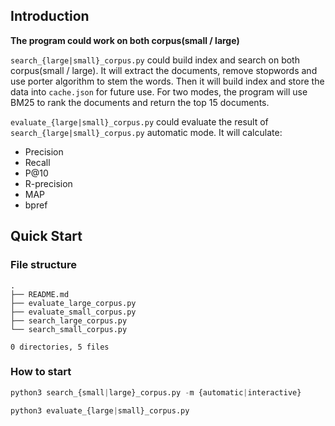 ## Introduction
**The program could work on both corpus(small / large)**

`search_{large|small}_corpus.py` could build index and search on both corpus(small / large). It will extract the documents, remove stopwords and use porter algorithm to stem the words. Then it will build index and store the data into `cache.json` for future use. For two modes, the program will use BM25 to rank the documents and return the top 15 documents.

`evaluate_{large|small}_corpus.py` could evaluate the result of `search_{large|small}_corpus.py` automatic mode. It will calculate:
- Precision
- Recall
- P@10
- R-precision
- MAP
- bpref

## Quick Start

### File structure

```
.
├── README.md
├── evaluate_large_corpus.py
├── evaluate_small_corpus.py
├── search_large_corpus.py
└── search_small_corpus.py

0 directories, 5 files
```

### How to start

```python
python3 search_{small|large}_corpus.py -m {automatic|interactive}

python3 evaluate_{large|small}_corpus.py
```




